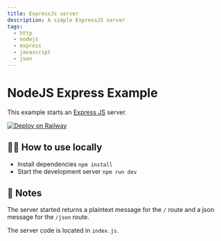 ```yaml
---
title: ExpressJs server
description: A simple ExpressJS server
tags:
  - http
  - nodejs
  - express
  - javascript
  - json
---
```


# NodeJS Express Example

This example starts an [Express JS](https://expressjs.com/) server.

[![Deploy on Railway](https://railway.app/button.svg)](https://railway.app/template/FZLQ6q?referralCode=ySCnWl)

## 💁‍♀️ How to use locally

- Install dependencies `npm install`
- Start the development server `npm run dev`

## 📝 Notes

The server started returns a plaintext message for the `/` route and a json message for the `/json` route.

The server code is located in `index.js`.